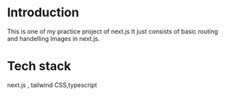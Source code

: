 # Introduction 
This is one of my practice project of next.js It just consists of basic routing and handelling Images in next.js.

# Tech stack
next.js , tailwind CSS,typescript
